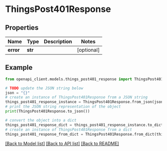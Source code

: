 # ThingsPost401Response


## Properties

Name | Type | Description | Notes
------------ | ------------- | ------------- | -------------
**error** | **str** |  | [optional] 

## Example

```python
from openapi_client.models.things_post401_response import ThingsPost401Response

# TODO update the JSON string below
json = "{}"
# create an instance of ThingsPost401Response from a JSON string
things_post401_response_instance = ThingsPost401Response.from_json(json)
# print the JSON string representation of the object
print(ThingsPost401Response.to_json())

# convert the object into a dict
things_post401_response_dict = things_post401_response_instance.to_dict()
# create an instance of ThingsPost401Response from a dict
things_post401_response_from_dict = ThingsPost401Response.from_dict(things_post401_response_dict)
```
[[Back to Model list]](../README.md#documentation-for-models) [[Back to API list]](../README.md#documentation-for-api-endpoints) [[Back to README]](../README.md)


